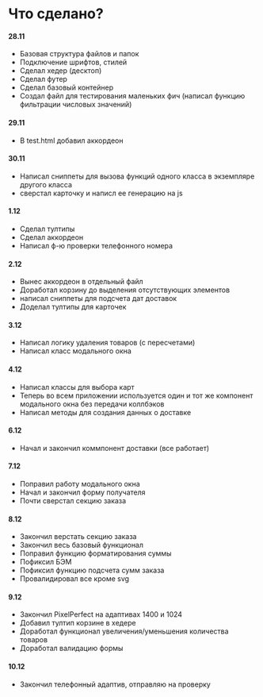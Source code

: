 # Что сделано?

#### 28.11
- Базовая структура файлов и папок
- Подключение шрифтов, стилей
- Сделал хедер (десктоп)
- Сделал футер
- Сделал базовый контейнер
- Создал файл для тестирования маленьких фич (написал функцию фильтрации числовых значений)

#### 29.11
- В test.html добавил аккордеон

#### 30.11
- Написал сниппеты для вызова функций одного класса в экземпляре другого класса
- сверстал карточку и написл ее генерацию на js

#### 1.12
- Сделал тултипы
- Сделал аккордеон
- Написал ф-ю проверки телефонного номера

#### 2.12
- Вынес аккордеон в отдельный файл
- Доработал корзину до выделения отсутствующих элементов
- написал сниппеты для подсчета дат доставок
- Доделал тултипы для карточек

#### 3.12
- Написал логику удаления товаров (с пересчетами)
- Написал класс модального окна

#### 4.12
- Написал классы для выбора карт
- Теперь во всем приложении используется один и тот же компонент модального окна без передачи коллбэков
- Написал методы для создания данных о доставке

#### 6.12
- Начал и закончил коммпонент доставки (все работает)

#### 7.12
- Поправил работу модального окна
- Начал и закончил форму получателя
- Почти сверстал секцию заказа


#### 8.12
- Закончил верстать секцию заказа
- Закончил весь базовый функционал
- Поправил функцию форматирования суммы
- Пофиксил БЭМ
- Пофиксил функцию подсчета сумм заказа
- Провалидировал все кроме svg

#### 9.12
- Закончил PixelPerfect на адаптивах 1400 и 1024
- Добавил тултип корзине в хедере
- Доработал функционал увеличения/уменьшения количества товаров
- Доработал валидацию формы


#### 10.12
- Закончил телефонный адаптив, отправляю на проверку

